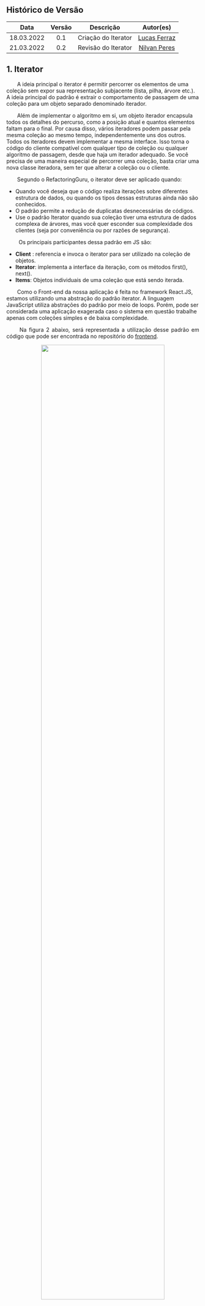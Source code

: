 ## Histórico de Versão<br>
|Data | Versão | Descrição | Autor(es)|
| :-:|:-:|:-:|:-: |
| 18.03.2022| 0.1 | Criação do Iterator | [Lucas Ferraz](https://github.com/mibasFerraz)|
| 21.03.2022| 0.2 | Revisão do Iterator | [Nilvan Peres](https://github.com/NilvanPeres)|


## 1. Iterator

&emsp;&emsp;A ideia principal o iterator é permitir percorrer os elementos de uma coleção sem expor sua representação subjacente (lista, pilha, árvore etc.). A ideia principal do padrão é extrair o comportamento de passagem de uma coleção para um objeto separado denominado iterador.

&emsp;&emsp;Além de implementar o algoritmo em si, um objeto iterador encapsula todos os detalhes do percurso, como a posição atual e quantos elementos faltam para o final. Por causa disso, vários iteradores podem passar pela mesma coleção ao mesmo tempo, independentemente uns dos outros. Todos os iteradores devem implementar a mesma interface. Isso torna o código do cliente compatível com qualquer tipo de coleção ou qualquer algoritmo de passagem, desde que haja um iterador adequado. Se você precisa de uma maneira especial de percorrer uma coleção, basta criar uma nova classe iteradora, sem ter que alterar a coleção ou o cliente.

&emsp;&emsp;Segundo o RefactoringGuru, o iterator deve ser aplicado quando:

- Quando você deseja que o código realiza iterações sobre diferentes estrutura de dados, ou quando os tipos dessas estruturas ainda não são conhecidos.
- O  padrão permite a redução de duplicatas desnecessárias de códigos.
- Use o padrão Iterator quando sua coleção tiver uma estrutura de dados complexa de árvores, mas você quer esconder sua complexidade dos clientes (seja por conveniência ou por razões de segurança). 

&emsp;&emsp; Os principais participantes dessa padrão em JS são:

- <b>Client</b> : referencia e invoca o iterator para ser utilizado na coleção de objetos.
- <b>Iterator</b>: implementa a interface da iteração, com os métodos first(), next().
- <b>Items</b>: Objetos individuais de uma coleção que está sendo iterada.

&emsp;&emsp;Como o Front-end da nossa aplicação é feita no framework React.JS, estamos utilizando uma abstração do padrão iterator. A linguagem JavaScript utiliza abstrações do padrão por meio de loops. Porém, pode ser considerada uma aplicação exagerada caso o sistema em questão trabalhe apenas com coleções simples e de baixa complexidade.

<p align="justify">&emsp;&emsp;
Na figura 2 abaixo, será representada a utilização desse padrão em código que pode ser encontrada no repositório do <a href='https://github.com/UnBArqDsw2021-2/2021.2_g2_kilimpinho_frontend/blob/develop/src/components/SideMenu/MenuItem.tsx'>frontend</a>.
</p>
<p style="text-align: center">
<img src='https://i.ibb.co/g7xS1mf/Screenshot-from-2022-03-21-08-35-02.png' width='80%'>
  <figcaption align='center'>
      <b>
          <a href='https://i.ibb.co/g7xS1mf/Screenshot-from-2022-03-21-08-35-02.png'>
                Figura 2: Aplicação do iterator no projeto
          </a>
      </b>
  </figcaption>
</p>



## Referências

> - [1] Iterator - DOFactory;. Disponível em : <https://www.dofactory.com/javascript/design-patterns/iterator>.  Último acesso em 18/03/2022.
> - [2] Desgin Patterns - Iterator. Disponível em : <https://brizeno.wordpress.com/2011/09/15/mao-na-massa-iterator/>. Último acesso em 18/03/2022.
> - [3] Padrões de projeto comportamentais: Disponível em <https://refactoring.guru/pt-br/design-patterns/behavioral-patterns>. Último acesso em 18/03/2022.
> - [4] SHVETS, Alexander. Dive Into Design Patterns. Disponível em <https://refactoring.guru/design-patterns>. Último acesso em 18/03/2022. 